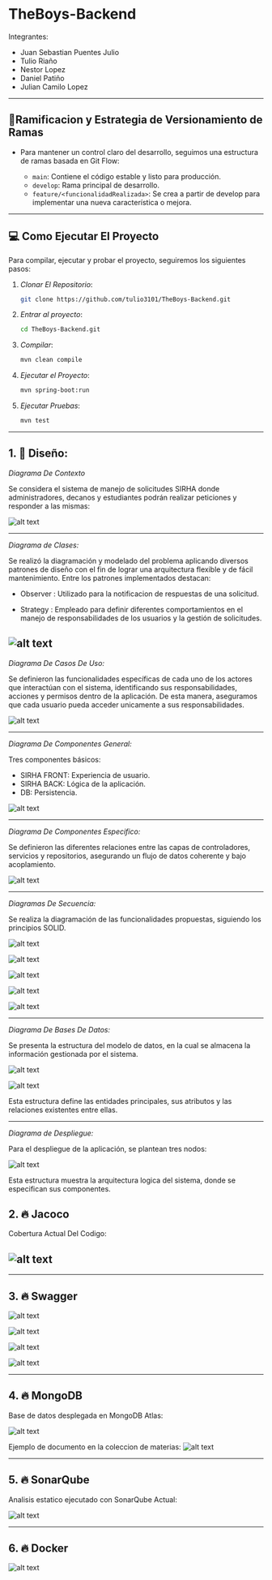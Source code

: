 # TheBoys-Backend

Integrantes:

- Juan Sebastian Puentes Julio
- Tulio Riaño
- Nestor Lopez
- Daniel Patiño
- Julian Camilo Lopez

---

## 🌲Ramificacion y Estrategia de Versionamiento de Ramas

- Para mantener un control claro del desarrollo, seguimos una estructura de ramas basada en Git Flow:

  - `main`: Contiene el código estable y listo para producción.
  - `develop`: Rama principal de desarrollo.
  - `feature/<funcionalidadRealizada>`: Se crea a partir de develop para implementar una nueva característica o mejora.

---

## 💻 **Como Ejecutar El Proyecto**

Para compilar, ejecutar y probar el proyecto, seguiremos los siguientes pasos:

1. _Clonar El Repositorio_:

   ```bash
   git clone https://github.com/tulio3101/TheBoys-Backend.git

   ```

2. _Entrar al proyecto_:

   ```bash
   cd TheBoys-Backend.git

   ```

3. _Compilar_:

   ```bash
   mvn clean compile

   ```

4. _Ejecutar el Proyecto_:

   ```bash
   mvn spring-boot:run

   ```

5. _Ejecutar Pruebas_:
   ```bash
   mvn test
   ```

---

## 1. 🎨 **Diseño**:

_Diagrama De Contexto_

Se considera el sistema de manejo de solicitudes SIRHA donde administradores, decanos y estudiantes podrán realizar peticiones y responder a las mismas:

![alt text](docs/imagenes/diagramaDeContexto.png)

---

_Diagrama de Clases:_

Se realizó la diagramación y modelado del problema aplicando diversos patrones de diseño con el fin de lograr una arquitectura flexible y de fácil mantenimiento.
Entre los patrones implementados destacan:

- Observer : Utilizado para la notificacion de respuestas de una solicitud.

- Strategy : Empleado para definir diferentes comportamientos en el manejo de responsabilidades de los usuarios y la gestión de solicitudes.

## ![alt text](docs/imagenes/clasesCorregidoo.png)

_Diagrama De Casos De Uso:_

Se definieron las funcionalidades específicas de cada uno de los actores que interactúan con el sistema, identificando sus responsabilidades, acciones y permisos dentro de la aplicación. De esta manera, aseguramos que cada usuario pueda acceder unicamente a sus responsabilidades.

![alt text](docs/imagenes/casosDeUso1.png)

---

_Diagrama De Componentes General:_

Tres componentes básicos:

- SIRHA FRONT: Experiencia de usuario.
- SIRHA BACK: Lógica de la aplicación.
- DB: Persistencia.

![alt text](docs/imagenes/componentesGeneral.png)

---

_Diagrama De Componentes Especifico:_

Se definieron las diferentes relaciones entre las capas de controladores, servicios y repositorios, asegurando un flujo de datos coherente y bajo acoplamiento.

![alt text](docs/imagenes/componentesEspecifico.png)

---

_Diagramas De Secuencia:_

Se realiza la diagramación de las funcionalidades propuestas, siguiendo los principios SOLID.

![alt text](docs/imagenes/secuencia1.png)

![alt text](docs/imagenes/secuencia2.png)

![alt text](docs/imagenes/secuencia3.png)

![alt text](docs/imagenes/secuencia4.png)

![alt text](docs/imagenes/secuencia5.png)

---

_Diagrama De Bases De Datos:_

Se presenta la estructura del modelo de datos, en la cual se almacena la información gestionada por el sistema.

![alt text](docs/imagenes/baseDeDatos.png)

![alt text](docs/imagenes/relacionesBasesDeDatos.png)

Esta estructura define las entidades principales, sus atributos y las relaciones existentes entre ellas.

---

_Diagrama de Despliegue:_

Para el despliegue de la aplicación, se plantean tres nodos:

![alt text](docs/imagenes/diagramaDespliegue.png)

Esta estructura muestra la arquitectura logica del sistema, donde se especifican sus componentes.

## 2. 🔥 **Jacoco**

Cobertura Actual Del Codigo:

## ![alt text](docs/imagenes/jacocoCoberturaActual.png)

---

## 3. 🔥 **Swagger**

![alt text](docs/imagenes/swaggeer.png)

![alt text](docs/imagenes/SWAGGER1.png)

![alt text](docs/imagenes/SWAGGER2.png)

![alt text](docs/imagenes/SWAGGER3.png)

---

## 4. 🔥 **MongoDB**

Base de datos desplegada en MongoDB Atlas:

![alt text](docs/imagenes/MongoCompass.png)

Ejemplo de documento en la coleccion de materias:
![alt text](docs/imagenes/Subjects.png)

---

## 5. 🔥 **SonarQube**

Analisis estatico ejecutado con SonarQube Actual:

![alt text](docs/imagenes/coberturaSonarQubeActual.png)

---

## 6. 🔥 **Docker**

![alt text](docs/imagenes/docker.png)
